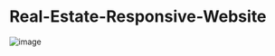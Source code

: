 # Real-Estate-Responsive-Website
![image](https://github.com/VedantKharkar97/Real-Estate-Responsive-Website/blob/master/assets/output.png)
